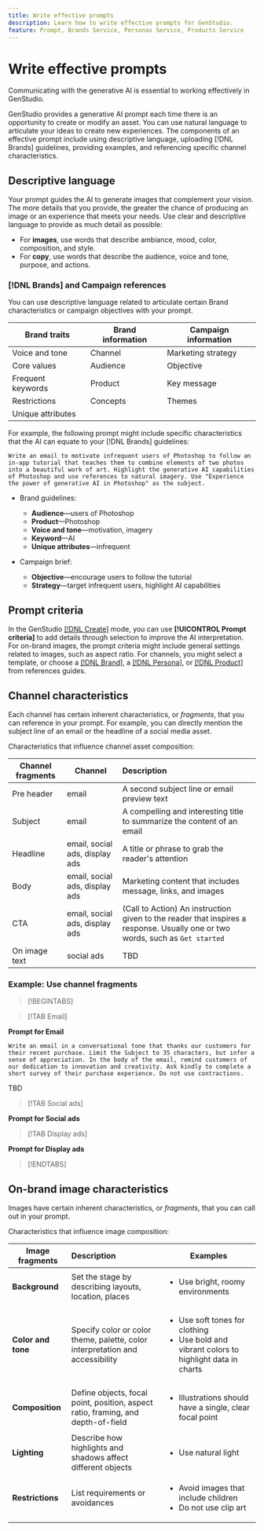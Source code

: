 ```yaml
---
title: Write effective prompts
description: Learn how to write effective prompts for GenStudio.
feature: Prompt, Brands Service, Personas Service, Products Service
---
```


# Write effective prompts

Communicating with the generative AI is essential to working effectively in GenStudio.

GenStudio provides a generative AI prompt each time there is an opportunity to create or modify an asset. You can use natural language to articulate your ideas to create new experiences. The components of an effective prompt include using descriptive language, uploading [!DNL Brands] guidelines, providing examples, and referencing specific channel characteristics.

## Descriptive language

Your prompt guides the AI to generate images that complement your vision. The more details that you provide, the greater the chance of producing an image or an experience that meets your needs. Use clear and descriptive language to provide as much detail as possible:

- For **images**, use words that describe ambiance, mood, color, composition, and style.
- For **copy**, use words that describe the audience, voice and tone, purpose, and actions.

### [!DNL Brands] and Campaign references

You can use descriptive language related to articulate certain Brand characteristics or campaign objectives with your prompt.

| Brand traits     | Brand information | Campaign information |
| ---------------- | ----------------- | -------------------- |
| Voice and tone   | Channel           | Marketing strategy   |
| Core values      | Audience          | Objective            |
| Frequent keywords | Product          | Key message          |
| Restrictions     | Concepts          | Themes               |
| Unique attributes | | |

For example, the following prompt might include specific characteristics that the AI can equate to your [!DNL Brands] guidelines:

```terminal
Write an email to motivate infrequent users of Photoshop to follow an in-app tutorial that teaches them to combine elements of two photos into a beautiful work of art. Highlight the generative AI capabilities of Photoshop and use references to natural imagery. Use "Experience the power of generative AI in Photoshop" as the subject.
```

- Brand guidelines:

  - **Audience**—users of Photoshop
  - **Product**—Photoshop
  - **Voice and tone**—motivation, imagery
  - **Keyword**—AI
  - **Unique attributes**—infrequent

- Campaign brief:

  - **Objective**—encourage users to follow the tutorial
  - **Strategy**—target infrequent users, highlight AI capabilities

## Prompt criteria

In the GenStudio [[!DNL Create]](./create/overview.md) mode, you can use **[!UICONTROL Prompt criteria]** to add details through selection to improve the AI interpretation. For on-brand images, the prompt criteria might include general settings related to images, such as aspect ratio. For channels, you might select a template, or choose a [[!DNL Brand]](../user-guide/references/brands.md), a [[!DNL Persona]](../user-guide/references/personas.md), or [[!DNL Product]](../user-guide/references/products.md) from references guides.

## Channel characteristics

Each channel has certain inherent characteristics, or _fragments_, that you can reference in your prompt. For example, you can directly mention the subject line of an email or the headline of a social media asset.

Characteristics that influence channel asset composition:

| Channel fragments | Channel   | Description |
| ------------------| --------- | :---------- |
| Pre header        | email | A second subject line or email preview text |
| Subject           | email | A compelling and interesting title to summarize the content of an email |
| Headline          | email, social ads, display ads | A title or phrase to grab the reader's attention |
| Body              | email, social ads, display ads | Marketing content that includes message, links, and images |
| CTA               | email, social ads, display ads | (Call to Action) An instruction given to the reader that inspires a response. Usually one or two words, such as `Get started` |
| On image text     | social ads | TBD |

### Example: Use channel fragments

>[!BEGINTABS]

>[!TAB Email]

**Prompt for Email**

```terminal
Write an email in a conversational tone that thanks our customers for their recent purchase. Limit the Subject to 35 characters, but infer a sense of appreciation. In the body of the email, remind customers of our dedication to innovation and creativity. Ask kindly to complete a short survey of their purchase experience. Do not use contractions.
```

TBD

>[!TAB Social ads]

**Prompt for Social ads**

>[!TAB Display ads]

**Prompt for Display ads**

>[!ENDTABS]

## On-brand image characteristics

Images have certain inherent characteristics, or _fragments_, that you can call out in your prompt.

Characteristics that influence image composition:

| Image fragments    | Description | Examples |
| ------------------ | :---------- | -------- |
| **Background**     | Set the stage by describing layouts, location, places | <ul><li>Use bright, roomy environments</li></ul> |
| **Color and tone** | Specify color or color theme, palette, color interpretation and accessibility | <ul><li>Use soft tones for clothing</li><li>Use bold and vibrant colors to highlight data in charts</li></ul> |
| **Composition**    | Define objects, focal point, position, aspect ratio, framing, and depth-of-field | <ul><li>Illustrations should have a single, clear focal point</li></ul> |
| **Lighting**       | Describe how highlights and shadows affect different objects| <ul><li>Use natural light</li></ul> |
| **Restrictions**   | List requirements or avoidances | <ul><li>Avoid images that include children</li><li>Do not use clip art</li></ul> |

